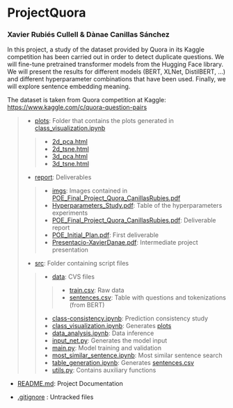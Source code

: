 # ProjectQuora
### Xavier Rubiés Cullell & Dànae Canillas Sánchez

In this project, a study of the dataset provided by Quora in its Kaggle competition has been
carried out in order to detect duplicate questions. We will fine-tune pretrained transformer models
from the Hugging Face library. We will present the results for different models (BERT, XLNet,
DistilBERT, ...) and different hyperparameter combinations that have been used. Finally, we will
explore sentence embedding meaning.

The dataset is taken from Quora competition at Kaggle:
https://www.kaggle.com/c/quora-question-pairs

>- [plots](https://github.com/XavierRubiesCullell/ProjectQuora/tree/master/plots): Folder that contains the plots generated in [class_visualization.ipynb](https://github.com/XavierRubiesCullell/ProjectQuora/blob/master/src/class_visualization.ipynb)
>> -  [2d_pca.html](https://github.com/XavierRubiesCullell/ProjectQuora/blob/master/plots/2d_pca.html)
>> -  [2d_tsne.html](https://github.com/XavierRubiesCullell/ProjectQuora/blob/master/plots/2d_tsne.html) 
>> -  [3d_pca.html](https://github.com/XavierRubiesCullell/ProjectQuora/blob/master/plots/3d_pca.html)
>> -  [3d_tsne.html](https://github.com/XavierRubiesCullell/ProjectQuora/blob/master/plots/3d_tsne.html)
>- [report](https://github.com/danaecanillas/NeuralNetworks/tree/master/fira/model): Deliverables
>> -  [imgs](https://github.com/XavierRubiesCullell/ProjectQuora/tree/master/report/imgs): Images contained in [POE_Final_Project_Quora_CanillasRubies.pdf](https://github.com/danaecanillas/NeuralNetworks/blob/master/fira/model/embedding.model)
>> -  [Hyperparameters_Study.pdf](https://github.com/danaecanillas/NeuralNetworkseport/blob/master/fira/model/embedding.model): Table of the hyperparameters experiments
>> -  [POE_Final_Project_Quora_CanillasRubies.pdf](https://github.com/danaecanillas/NeuralNetworks/blob/master/fira/model/embedding.model): Deliverable report
>> -  [POE_Initial_Plan.pdf](https://github.com/XavierRubiesCullell/ProjectQuora/blob/master/report/POE_Initial_Plan.pdf): First deliverable
>> -  [Presentacio-XavierDanae.pdf](https://github.com/XavierRubiesCullell/ProjectQuora/blob/master/report/Presentacio-XavierDanae.pdf): Intermediate project presentation
>- [src](https://github.com/danaecanillas/NeuralNetworks/tree/master/fira/output): Folder containing script files
>> -  [data](https://github.com/XavierRubiesCullell/ProjectQuora/tree/master/src/data): CVS files
>>> -  [train.csv](https://github.com/XavierRubiesCullell/ProjectQuora/blob/master/src/data/train.csv): Raw data
>>> -  [sentences.csv](https://github.com/XavierRubiesCullell/ProjectQuora/blob/master/src/data/sentences.csv): Table with questions and tokenizations (from BERT)
>> -  [class-consistency.ipynb](https://github.com/XavierRubiesCullell/ProjectQuora/blob/master/src/class-consistency.ipynb): Prediction consistency study
>> -  [class_visualization.ipynb](https://github.com/XavierRubiesCullell/ProjectQuora/blob/master/src/class_visualization.ipynb): Generates [plots](https://github.com/XavierRubiesCullell/ProjectQuora/tree/master/plots)
>> -  [data_analysis.ipynb](https://github.com/XavierRubiesCullell/ProjectQuora/blob/master/src/data_analysis.ipynb): Data inference
>> -  [input_net.py](https://github.com/XavierRubiesCullell/ProjectQuora/blob/master/src/input_net.py): Generates the model input
>> -  [main.py](https://github.com/XavierRubiesCullell/ProjectQuora/blob/master/src/main.py): Model training and validation
>> -  [most_similar_sentence.ipynb](https://github.com/XavierRubiesCullell/ProjectQuora/blob/master/src/most_similar_sentence.ipynb): Most similar sentence search
>> -  [table_generation.ipynb](https://github.com/XavierRubiesCullell/ProjectQuora/blob/master/src/table_generation.ipynb): Generates [sentences.csv](https://github.com/XavierRubiesCullell/ProjectQuora/blob/master/src/data/sentences.csv)
>> -  [utils.py](https://github.com/XavierRubiesCullell/ProjectQuora/blob/master/src/utils.py): Contains auxiliary functions

- [README.md](https://github.com/XavierRubiesCullell/ProjectQuora/blob/master/README.md): Project Documentation

- [.gitignore](https://github.com/XavierRubiesCullell/ProjectQuora/blob/master/.gitignore) : Untracked files
